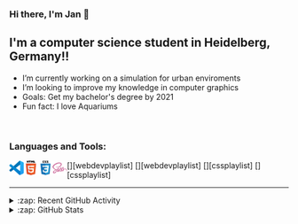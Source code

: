 ### Hi there, I'm Jan 👋

## I'm a computer science student in Heidelberg, Germany!!

- I’m currently working on a simulation for urban enviroments 
- I’m looking to improve my knowledge in computer graphics
- Goals: Get my bachelor's degree by 2021
- Fun fact: I love Aquariums

<br />

### Languages and Tools:

[<img align="left" alt="Visual Studio Code" width="26px" src="https://raw.githubusercontent.com/github/explore/80688e429a7d4ef2fca1e82350fe8e3517d3494d/topics/visual-studio-code/visual-studio-code.png" />][webdevplaylist]
[<img align="left" alt="HTML5" width="26px" src="https://raw.githubusercontent.com/github/explore/80688e429a7d4ef2fca1e82350fe8e3517d3494d/topics/html/html.png" />][webdevplaylist]
[<img align="left" alt="CSS3" width="26px" src="https://raw.githubusercontent.com/github/explore/80688e429a7d4ef2fca1e82350fe8e3517d3494d/topics/css/css.png" />][cssplaylist]
[<img align="left" alt="Sass" width="26px" src="https://raw.githubusercontent.com/github/explore/80688e429a7d4ef2fca1e82350fe8e3517d3494d/topics/sass/sass.png" />][cssplaylist]


---

<details>
  <summary>:zap: Recent GitHub Activity</summary>
  
<!--START_SECTION:activity-->
1. 🗣 Commented on [#2](https://github.com/JanMStraub/portfolio-sass/issues/2) in [JanMStraub/portfolio-sass](https://github.com/JanMStraub/portfolio-sass)
2. ❗️ Closed issue [#2](https://github.com/JanMStraub/portfolio-sass/issues/2) in [JanMStraub/portfolio-sass](https://github.com/JanMStraub/portfolio-sass)
3. ❌ Closed PR [#11](https://github.com/JanMStraub/free-developer-resources/pull/11) in [JanMStraub/free-developer-resources](https://github.com/JanMStraub/free-developer-resources)
4. 🗣 Commented on [#11](https://github.com/JanMStraub/free-developer-resources/issues/11) in [JanMStraub/free-developer-resources](https://github.com/JanMStraub/free-developer-resources)
5. 🎉 Merged PR [#10](https://github.com/JanMStraub/free-developer-resources/pull/10) in [JanMStraub/free-developer-resources](https://github.com/JanMStraub/free-developer-resources)
<!--END_SECTION:activity-->

</details>

<details>
  <summary>:zap: GitHub Stats</summary>

  <img align="left" alt="JanMStraub's GitHub Stats" src="https://github-readme-stats.JanMStraub.vercel.app/api?username=JanMStraub&show_icons=true&hide_border=true" />

</details>